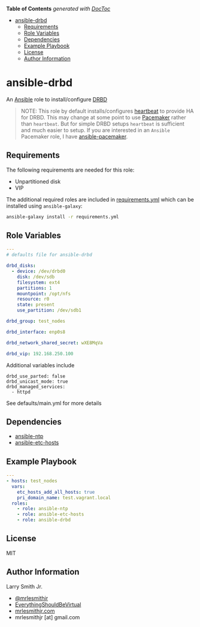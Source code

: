 <!-- START doctoc generated TOC please keep comment here to allow auto update -->

<!-- DON'T EDIT THIS SECTION, INSTEAD RE-RUN doctoc TO UPDATE -->

**Table of Contents**  _generated with [DocToc](https://github.com/thlorenz/doctoc)_

-   [ansible-drbd](#ansible-drbd)
    -   [Requirements](#requirements)
    -   [Role Variables](#role-variables)
    -   [Dependencies](#dependencies)
    -   [Example Playbook](#example-playbook)
    -   [License](#license)
    -   [Author Information](#author-information)

<!-- END doctoc generated TOC please keep comment here to allow auto update -->

# ansible-drbd

An [Ansible](https://www.ansible.com) role to install/configure [DRBD](https://docs.linbit.com/)

> NOTE: This role by default installs/configures [heartbeat](http://www.linux-ha.org/wiki/Heartbeat)
> to provide HA for DRBD. This may change at some point to use [Pacemaker](https://www.clusterlabs.org/)
> rather than `heartbeat`. But for simple DRBD setups `heartbeat` is sufficient
> and much easier to setup. If you are interested in an `Ansible` Pacemaker role,
> I have [ansible-pacemaker](https://github.com/mrlesmithjr/ansible-pacemaker).

## Requirements

The following requirements are needed for this role:

-   Unpartitioned disk
-   VIP

The additional required roles are included in [requirements.yml](requirements.yml)
which can be installed using `ansible-galaxy`:

```bash
ansible-galaxy install -r requirements.yml
```

## Role Variables

```yaml
---
# defaults file for ansible-drbd

drbd_disks:
  - device: /dev/drbd0
    disk: /dev/sdb
    filesystem: ext4
    partitions: 1
    mountpoint: /opt/nfs
    resource: r0
    state: present
    use_partition: /dev/sdb1

drbd_group: test_nodes

drbd_interface: enp0s8

drbd_network_shared_secret: wXE8MqVa

drbd_vip: 192.168.250.100

```

Additional variables include

```
drbd_use_parted: false
drbd_unicast_mode: true
drbd_managed_services:
  - httpd
```

See defaults/main.yml for more details

## Dependencies

-   [ansible-ntp](https://github.com/mrlesmithjr/ansible-ntp)
-   [ansible-etc-hosts](https://github.com/mrlesmithjr/ansible-etc-hosts)

## Example Playbook

```yaml
---
- hosts: test_nodes
  vars:
    etc_hosts_add_all_hosts: true
    pri_domain_name: test.vagrant.local
  roles:
    - role: ansible-ntp
    - role: ansible-etc-hosts
    - role: ansible-drbd
```

## License

MIT

## Author Information

Larry Smith Jr.

-   [@mrlesmithjr](https://www.twitter.com/mrlesmithjr)
-   [EverythingShouldBeVirtual](http://everythingshouldbevirtual.com)
-   [mrlesmithjr.com](http://mrlesmithjr.com)
-   mrlesmithjr [at] gmail.com
